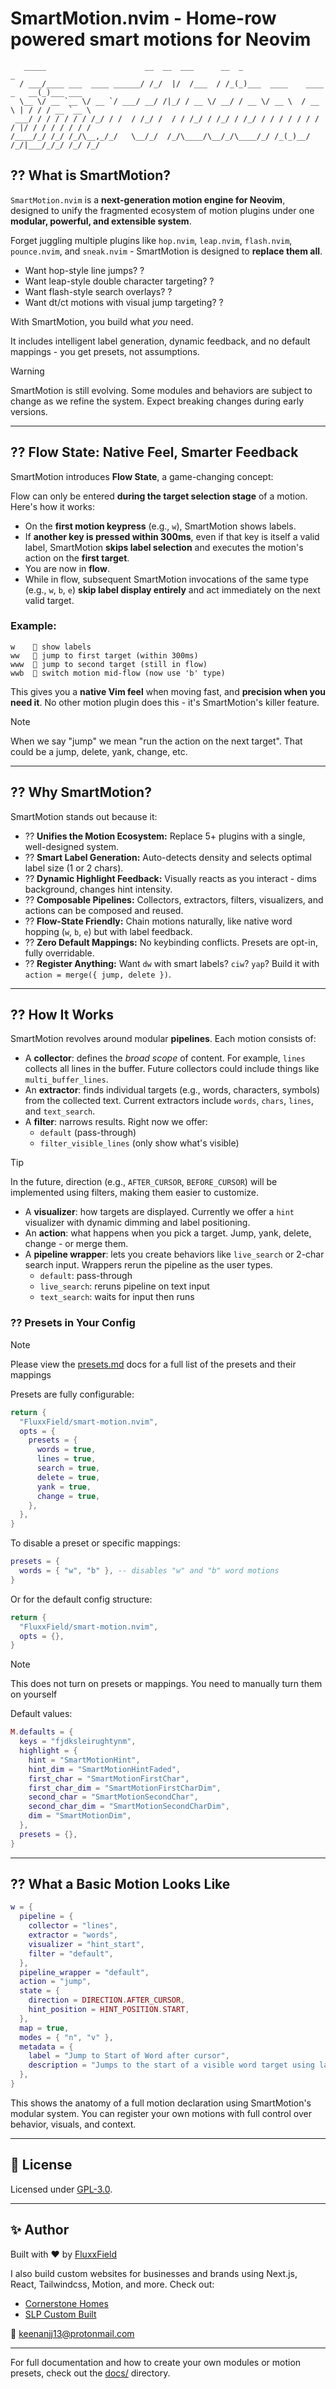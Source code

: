 # SmartMotion.nvim - Home-row powered smart motions for Neovim

```
   _____                      __  __  ___      __  _                          _
  / ___/____ ___  ____ ______/ /_/  |/  /___  / /_(_)___  ____    ____ _   __(_)___ ___
  \__ \/ __ `__ \/ __ `/ ___/ __/ /|_/ / __ \/ __/ / __ \/ __ \  / __ \ | / / / __ `__ \
 ___/ / / / / / / /_/ / /  / /_/ /  / / /_/ / /_/ / /_/ / / / / / / / / |/ / / / / / / /
/____/_/ /_/ /_/\__,_/_/   \__/_/  /_/\____/\__/_/\____/_/ /_(_)__/ /_/|___/_/_/ /_/ /_/

```

## ?? What is SmartMotion?

`SmartMotion.nvim` is a **next-generation motion engine for Neovim**, designed to unify the fragmented ecosystem of motion plugins under one **modular, powerful, and extensible system**.

Forget juggling multiple plugins like `hop.nvim`, `leap.nvim`, `flash.nvim`, `pounce.nvim`, and `sneak.nvim` - SmartMotion is designed to **replace them all**.

- Want hop-style line jumps? ?
- Want leap-style double character targeting? ?
- Want flash-style search overlays? ?
- Want dt/ct motions with visual jump targeting? ?

With SmartMotion, you build what _you_ need.

It includes intelligent label generation, dynamic feedback, and no default mappings - you get presets, not assumptions.

> [!WARNING]
> SmartMotion is still evolving. Some modules and behaviors are subject to change as we refine the system. Expect breaking changes during early versions.

---

## ?? Flow State: Native Feel, Smarter Feedback

SmartMotion introduces **Flow State**, a game-changing concept:

Flow can only be entered **during the target selection stage** of a motion.
Here's how it works:

- On the **first motion keypress** (e.g., `w`), SmartMotion shows labels.
- If **another key is pressed within 300ms**, even if that key is itself a valid label, SmartMotion **skips label selection** and executes the motion's action on the **first target**.
- You are now in **flow**.
- While in flow, subsequent SmartMotion invocations of the same type (e.g., `w`, `b`, `e`) **skip label display entirely** and act immediately on the next valid target.

### Example:

```
w     show labels
ww    jump to first target (within 300ms)
www   jump to second target (still in flow)
wwb   switch motion mid-flow (now use 'b' type)
```

This gives you a **native Vim feel** when moving fast, and **precision when you need it**. No other motion plugin does this - it's SmartMotion's killer feature.

> [!NOTE]
> When we say "jump" we mean "run the action on the next target". That could be a jump, delete, yank, change, etc.

---

## ?? Why SmartMotion?

SmartMotion stands out because it:

- ?? **Unifies the Motion Ecosystem:** Replace 5+ plugins with a single, well-designed system.
- ?? **Smart Label Generation:** Auto-detects density and selects optimal label size (1 or 2 chars).
- ?? **Dynamic Highlight Feedback:** Visually reacts as you interact - dims background, changes hint intensity.
- ?? **Composable Pipelines:** Collectors, extractors, filters, visualizers, and actions can be composed and reused.
- ?? **Flow-State Friendly:** Chain motions naturally, like native word hopping (`w`, `b`, `e`) but with label feedback.
- ?? **Zero Default Mappings:** No keybinding conflicts. Presets are opt-in, fully overridable.
- ?? **Register Anything:** Want `dw` with smart labels? `ciw`? `yap`? Build it with `action = merge({ jump, delete })`.

---

## ?? How It Works

SmartMotion revolves around modular **pipelines**. Each motion consists of:

- A **collector**: defines the _broad scope_ of content. For example, `lines` collects all lines in the buffer. Future collectors could include things like `multi_buffer_lines`.
- An **extractor**: finds individual targets (e.g., words, characters, symbols) from the collected text. Current extractors include `words`, `chars`, `lines`, and `text_search`.
- A **filter**: narrows results. Right now we offer:
  - `default` (pass-through)
  - `filter_visible_lines` (only show what's visible)

> [!TIP]
> In the future, direction (e.g., `AFTER_CURSOR`, `BEFORE_CURSOR`) will be implemented using filters, making them easier to customize.

- A **visualizer**: how targets are displayed. Currently we offer a `hint` visualizer with dynamic dimming and label positioning.
- An **action**: what happens when you pick a target. Jump, yank, delete, change - or merge them.
- A **pipeline wrapper**: lets you create behaviors like `live_search` or 2-char search input. Wrappers rerun the pipeline as the user types.
  - `default`: pass-through
  - `live_search`: reruns pipeline on text input
  - `text_search`: waits for input then runs

### ?? Presets in Your Config

> [!NOTE]
> Please view the [presets.md](docs/presets.md) docs for a full list of the presets and their mappings

Presets are fully configurable:

```lua
return {
  "FluxxField/smart-motion.nvim",
  opts = {
    presets = {
      words = true,
      lines = true,
      search = true,
      delete = true,
      yank = true,
      change = true,
    },
  },
}
```

To disable a preset or specific mappings:

```lua
presets = {
  words = { "w", "b" }, -- disables "w" and "b" word motions
}
```

Or for the default config structure:

```lua
return {
  "FluxxField/smart-motion.nvim",
  opts = {},
}
```

> [!NOTE]
> This does not turn on presets or mappings. You need to manually turn them on yourself

Default values:

```lua
M.defaults = {
  keys = "fjdksleirughtynm",
  highlight = {
    hint = "SmartMotionHint",
    hint_dim = "SmartMotionHintFaded",
    first_char = "SmartMotionFirstChar",
    first_char_dim = "SmartMotionFirstCharDim",
    second_char = "SmartMotionSecondChar",
    second_char_dim = "SmartMotionSecondCharDim",
    dim = "SmartMotionDim",
  },
  presets = {},
}
```

---

## ?? What a Basic Motion Looks Like

```lua
w = {
  pipeline = {
    collector = "lines",
    extractor = "words",
    visualizer = "hint_start",
    filter = "default",
  },
  pipeline_wrapper = "default",
  action = "jump",
  state = {
    direction = DIRECTION.AFTER_CURSOR,
    hint_position = HINT_POSITION.START,
  },
  map = true,
  modes = { "n", "v" },
  metadata = {
    label = "Jump to Start of Word after cursor",
    description = "Jumps to the start of a visible word target using labels after the cursor",
  },
}
```

This shows the anatomy of a full motion declaration using SmartMotion's modular system. You can register your own motions with full control over behavior, visuals, and context.

---

## 📂 License

Licensed under [GPL-3.0](https://www.gnu.org/licenses/gpl-3.0.html).

---

## ✨ Author

Built with ❤️ by [FluxxField](https://github.com/FluxxField)

I also build custom websites for businesses and brands using Next.js, React, Tailwindcss, Motion, and more. Check out:

- [Cornerstone Homes](https://www.cornerstonehomesok.com)  
- [SLP Custom Built](https://www.slpcustombuilt.com)

📧 [keenanjj13@protonmail.com](mailto:keenanjj13@protonmail.com)

---

For full documentation and how to create your own modules or motion presets, check out the [docs/](./docs) directory.
